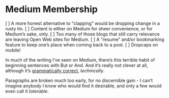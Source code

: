 # Medium Membership

[ ] A more honest alternative to “clapping” would be dropping change in a rusty tin.
[ ] Content is either on Medium for sheer convenience, or for Medium’s sake, only.
[ ] Too many of those blogs that still carry relevance are leaving Open Web sites for Medium.
[ ] A “resume” and/or bookmarking feature to keep one’s place when coming back to a post.
[ ] Dropcaps on mobile!

In much of the writing I’ve seen on Medium, there’s this terrible habit of beginning sentences with But or And. And it’s really not clever at all, although it’s [grammatically correct](https://blog.oxforddictionaries.com/2012/01/05/can-i-start-a-sentence-with-a-conjunction/), *technically*.

Paragraphs are broken much too early, for no discernible gain - I can’t imagine anybody I know who would find it desirable, and only a few would even call it *tolerable*. 

